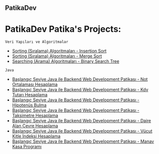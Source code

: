 ## PatikaDev
# PatikaDev Patika's Projects:
`Veri Yapıları ve Algoritmalar`

- [Sorting (Sıralama) Algoritmaları - Insertion Sort](https://github.com/aykutcihansevim/PatikaDev/blob/main/Veri%20Yap%C4%B1lar%C4%B1%20ve%20Algoritmalar/InsertionSort.md)
- [Sorting (Sıralama) Algoritmaları - Merge Sort](https://github.com/aykutcihansevim/PatikaDev/blob/main/Veri%20Yap%C4%B1lar%C4%B1%20ve%20Algoritmalar/MergeSort.md) 
- [Searching (Arama) Algoritmaları - Binary Search Tree](https://github.com/aykutcihansevim/PatikaDev/blob/main/Veri%20Yap%C4%B1lar%C4%B1%20ve%20Algoritmalar/BinarySearchTree.md)

`Java`
- [Başlangıç Seviye Java ile Backend Web Development Patikası - Not Ortalaması Hesaplama](https://github.com/aykutcihansevim/PatikaDev/tree/main/Java%20Beginner/NotOrtalamasiHesaplama)
- [Başlangıç Seviye Java ile Backend Web Development Patikası - Kdv Tutarı Hesaplama](https://github.com/aykutcihansevim/PatikaDev/tree/main/Java%20Beginner/KdvTutariHesaplama)
- [Başlangıç Seviye Java ile Backend Web Development Patikası - Hipotenüs Bulma](https://github.com/aykutcihansevim/PatikaDev/tree/main/Java%20Beginner/HipotenusBulma)
- [Başlangıç Seviye Java ile Backend Web Development Patikası - Taksimetre Hesaplama](https://github.com/aykutcihansevim/PatikaDev/tree/main/Java%20Beginner/TaksimetreHesaplama)
- [Başlangıç Seviye Java ile Backend Web Development Patikası - Daire Alan Çevre Hesaplama](https://github.com/aykutcihansevim/PatikaDev/tree/main/Java%20Beginner/DaireAlanCevreHesaplama)
- [Başlangıç Seviye Java ile Backend Web Development Patikası - Vücut Kitle İndeksi Hesaplama](https://github.com/aykutcihansevim/PatikaDev/tree/main/Java%20Beginner/VucutKitleIndeksiHesaplama)
- [Başlangıç Seviye Java ile Backend Web Development Patikası - Manav Kasa Programı](https://github.com/aykutcihansevim/PatikaDev/tree/main/Java%20Beginner/ManavKasaProgrami)
